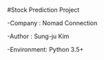 #Stock Prediction Project

-Company    : Nomad Connection

-Author     : Sung-ju Kim

-Environment: Python 3.5+